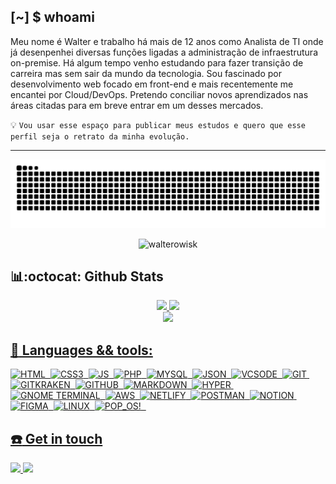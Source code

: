 
## [~] $ whoami

Meu nome é Walter e trabalho há mais de 12 anos como Analista de TI onde já desenpenhei diversas funções ligadas a administração de infraestrutura on-premise.
Há algum tempo venho estudando para fazer transição de carreira mas sem sair da mundo da tecnologia. Sou fascinado por desenvolvimento web focado em front-end e mais recentemente me encantei por Cloud/DevOps.
Pretendo conciliar novos aprendizados nas áreas citadas para em breve entrar em um desses mercados.

:bulb: `Vou usar esse espaço para publicar meus estudos e quero que esse perfil seja o retrato da minha evolução.`


---

<div class="snake" align="center">

  ![Snake animation](https://github.com/walterowisk/walterowisk/blob/output/github-contribution-grid-snake.svg)
  
</div>

<p class="Profile Views Badge" align="center"> <img src="https://komarev.com/ghpvc/?username=walterowisk&label=Profile%20views&color=bb9af7&style=for-the-badge" alt="walterowisk" /> 
</p>

##  :bar_chart::octocat: Github Stats
<div align="center" style="display: inline_block">
  <a href="https://github.com/walterowisk">
  <img height="160em" src="https://github-readme-stats.vercel.app/api?username=walterowisk&show_icons=true&theme=tokyonight&include_all_commits=true&count_private=true"/>
  <img height="160em" src="https://github-readme-stats.vercel.app/api/top-langs/?username=walterowisk&layout=compact&langs_count=7&theme=tokyonight"/>
</div>

<div align="center" style="display: inline_block">
  <a href="https://git.io/streak-stats">
  <img height="200em" src="https://github-readme-streak-stats.herokuapp.com?user=walterowisk&theme=tokyonight"/>
</div>

## 
  
## :wrench: Languages && tools: 

![HTML](https://img.shields.io/badge/HTML5-E34F26.svg?style=for-the-badge&logo=HTML5&logoColor=white)&nbsp; 
![CSS3](https://img.shields.io/badge/CSS3-1572B6.svg?style=for-the-badge&logo=CSS3&logoColor=white)&nbsp;
![JS](https://img.shields.io/badge/JavaScript-F7DF1E.svg?style=for-the-badge&logo=JavaScript&logoColor=black)&nbsp;
![PHP](https://img.shields.io/badge/PHP-777BB4.svg?style=for-the-badge&logo=PHP&logoColor=white)&nbsp;
![MYSQL](https://img.shields.io/badge/MySQL-4479A1.svg?style=for-the-badge&logo=MySQL&logoColor=white)&nbsp;
![JSON](https://img.shields.io/badge/JSON-000000.svg?style=for-the-badge&logo=JSON&logoColor=white)&nbsp;
![VCSODE](https://img.shields.io/badge/Visual%20Studio%20Code-007ACC.svg?style=for-the-badge&logo=Visual-Studio-Code&logoColor=white)&nbsp;
![GIT](https://img.shields.io/badge/Git-F05032.svg?style=for-the-badge&logo=Git&logoColor=white)&nbsp;
![GITKRAKEN](https://img.shields.io/badge/GitKraken-179287.svg?style=for-the-badge&logo=GitKraken&logoColor=white)&nbsp;
![GITHUB](https://img.shields.io/badge/GitHub-181717.svg?style=for-the-badge&logo=GitHub&logoColor=white)&nbsp;
![MARKDOWN](https://img.shields.io/badge/Markdown-000000.svg?style=for-the-badge&logo=Markdown&logoColor=white)&nbsp;
![HYPER](https://img.shields.io/badge/Hyper-000000.svg?style=for-the-badge&logo=Hyper&logoColor=white)&nbsp;
![GNOME TERMINAL](https://img.shields.io/badge/GNOME%20Terminal-241F31.svg?style=for-the-badge&logo=GNOME-Terminal&logoColor=white)&nbsp;
![AWS](https://img.shields.io/badge/Amazon%20AWS-232F3E.svg?style=for-the-badge&logo=Amazon-AWS&logoColor=white)&nbsp;
![NETLIFY](https://img.shields.io/badge/Netlify-00C7B7.svg?style=for-the-badge&logo=Netlify&logoColor=white)&nbsp;
![POSTMAN](https://img.shields.io/badge/Postman-FF6C37.svg?style=for-the-badge&logo=Postman&logoColor=white)&nbsp;
![NOTION](https://img.shields.io/badge/Notion-000000.svg?style=for-the-badge&logo=Notion&logoColor=white)&nbsp;
![FIGMA](https://img.shields.io/badge/Figma-F24E1E.svg?style=for-the-badge&logo=Figma&logoColor=white)&nbsp;
![LINUX](https://img.shields.io/badge/Linux-FCC624.svg?style=for-the-badge&logo=Linux&logoColor=black)&nbsp;
![POP_OS!](https://img.shields.io/badge/Pop!_OS-48B9C7.svg?style=for-the-badge&logo=Pop!_OS&logoColor=white)
 &nbsp;
 
## :phone: Get in touch
 <div> 
 
  <a href = "mailto:walter4web@gmail.com"><img src="https://img.shields.io/badge/Gmail-EA4335.svg?style=for-the-badge&logo=Gmail&logoColor=white" target="_blank">
  </a>
  <a href="https://www.linkedin.com/in/walter-silva" target="_blank"><img src="https://img.shields.io/badge/-LinkedIn-%230077B5?style=for-the-badge&logo=linkedin&logoColor=white" target="_blank">
  </a> 
  
</div>
  
